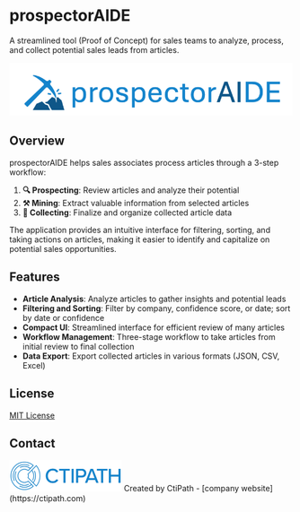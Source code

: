 # prospectorAIDE

A streamlined tool (Proof of Concept) for sales teams to analyze, process, and collect potential sales leads from articles.

![prospectorAIDE Logo](assets/prospectorAIDE-logo.png)

## Overview

prospectorAIDE helps sales associates process articles through a 3-step workflow:

1. **🔍 Prospecting**: Review articles and analyze their potential
2. **⚒️ Mining**: Extract valuable information from selected articles
3. **💎 Collecting**: Finalize and organize collected article data

The application provides an intuitive interface for filtering, sorting, and taking actions on articles, making it easier to identify and capitalize on potential sales opportunities.

## Features

- **Article Analysis**: Analyze articles to gather insights and potential leads
- **Filtering and Sorting**: Filter by company, confidence score, or date; sort by date or confidence
- **Compact UI**: Streamlined interface for efficient review of many articles
- **Workflow Management**: Three-stage workflow to take articles from initial review to final collection
- **Data Export**: Export collected articles in various formats (JSON, CSV, Excel)

## License

[MIT License](LICENSE)

## Contact

<img src="assets/CtiPath-logo.png" alt="CtiPath Logo" width="200"/>
Created by CtiPath - [company website](https://ctipath.com)

